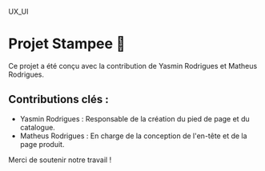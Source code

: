 U X _ U I 
 

# Projet Stampee 🚀‍‍‍‍‍


Ce projet a été co‍nçu avec la contribution de Yasmin Rodrigues et Matheus Rodrigues.


## Contributions clés :
- Yasmin Rodrigues : Responsable de la création du pied de page et du catalogue.
- Matheus Rodrigues : En charge de la conception de l'en-tête et de la page produit.


Merci de soutenir notre travail ! 


 
